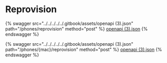 # Reprovision

{% swagger src="../../../../../.gitbook/assets/openapi (3).json" path="/phones/reprovision" method="post" %}
[openapi (3).json](<../../../../../.gitbook/assets/openapi (3).json>)
{% endswagger %}

{% swagger src="../../../../../.gitbook/assets/openapi (3).json" path="/phones/{mac}/reprovision" method="post" %}
[openapi (3).json](<../../../../../.gitbook/assets/openapi (3).json>)
{% endswagger %}

